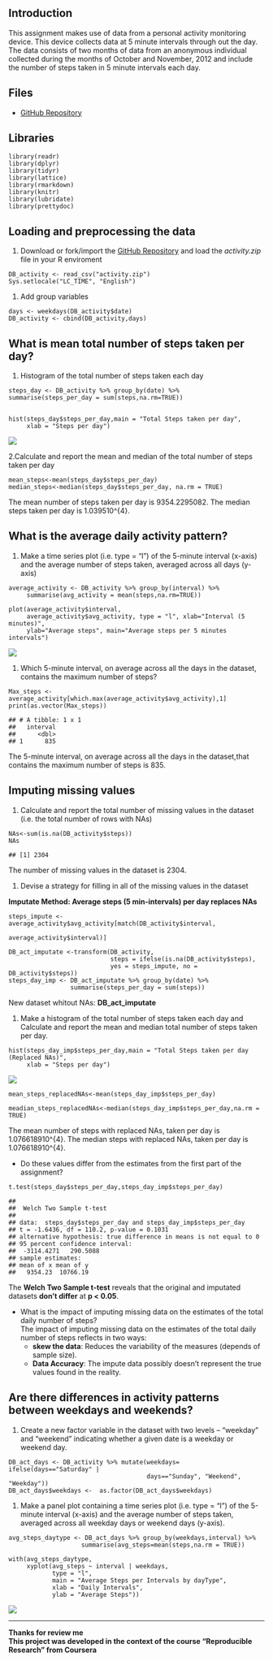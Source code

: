 **Introduction**
----------------

This assignment makes use of data from a personal activity monitoring
device. This device collects data at 5 minute intervals through out the
day. The data consists of two months of data from an anonymous
individual collected during the months of October and November, 2012 and
include the number of steps taken in 5 minute intervals each day.

**Files**
---------

-   [GitHub
    Repository](https://github.com/lmorenon/RepData_PeerAssessment1)

**Libraries**
-------------

    library(readr)
    library(dplyr)
    library(tidyr)
    library(lattice)
    library(rmarkdown)
    library(knitr)
    library(lubridate)
    library(prettydoc)

Loading and preprocessing the data
----------------------------------

1.  Download or fork/import the [GitHub
    Repository](https://github.com/lmorenon/RepData_PeerAssessment1) and
    load the *activity.zip* file in your R enviroment

<!-- -->

    DB_activity <- read_csv("activity.zip")
    Sys.setlocale("LC_TIME", "English")

1.  Add group variables

<!-- -->

    days <- weekdays(DB_activity$date)
    DB_activity <- cbind(DB_activity,days)

What is mean total number of steps taken per day?
-------------------------------------------------

1.  Histogram of the total number of steps taken each day

<!-- -->

    steps_day <- DB_activity %>% group_by(date) %>% summarise(steps_per_day = sum(steps,na.rm=TRUE))
        

    hist(steps_day$steps_per_day,main = "Total Steps taken per day", 
         xlab = "Steps per day")

![](PA1_template_files/figure-markdown_strict/plot_1-1.png)

2.Calculate and report the mean and median of the total number of steps
taken per day

    mean_steps<-mean(steps_day$steps_per_day)
    median_steps<-median(steps_day$steps_per_day, na.rm = TRUE)

The mean number of steps taken per day is 9354.2295082. The median steps
taken per day is 1.039510^{4}.

What is the average daily activity pattern?
-------------------------------------------

1.  Make a time series plot (i.e. type = “l”) of the 5-minute interval
    (x-axis) and the average number of steps taken, averaged across all
    days (y-axis)

<!-- -->

    average_activity <- DB_activity %>% group_by(interval) %>% 
         summarise(avg_activity = mean(steps,na.rm=TRUE))

    plot(average_activity$interval, 
         average_activity$avg_activity, type = "l", xlab="Interval (5 minutes)", 
         ylab="Average steps", main="Average steps per 5 minutes intervals")

![](PA1_template_files/figure-markdown_strict/plot_2-1.png)

1.  Which 5-minute interval, on average across all the days in the
    dataset, contains the maximum number of steps?

<!-- -->

    Max_steps <- average_activity[which.max(average_activity$avg_activity),1]
    print(as.vector(Max_steps))

    ## # A tibble: 1 x 1
    ##   interval
    ##      <dbl>
    ## 1      835

The 5-minute interval, on average across all the days in the
dataset,that contains the maximum number of steps is 835.

Imputing missing values
-----------------------

1.  Calculate and report the total number of missing values in the
    dataset (i.e. the total number of rows with NAs)

<!-- -->

    NAs<-sum(is.na(DB_activity$steps))
    NAs

    ## [1] 2304

The number of missing values in the dataset is 2304.

1.  Devise a strategy for filling in all of the missing values in the
    dataset

**Imputate Method: Average steps (5 min-intervals) per day replaces
NAs**

    steps_impute <- average_activity$avg_activity[match(DB_activity$interval,
                                                        average_activity$interval)]

    DB_act_imputate <-transform(DB_activity, 
                                steps = ifelse(is.na(DB_activity$steps), 
                                yes = steps_impute, no = DB_activity$steps))
    steps_day_imp <- DB_act_imputate %>% group_by(date) %>% 
                     summarise(steps_per_day = sum(steps))

New dataset whitout NAs: **DB\_act\_imputate**

1.  Make a histogram of the total number of steps taken each day and
    Calculate and report the mean and median total number of steps taken
    per day.

<!-- -->

    hist(steps_day_imp$steps_per_day,main = "Total Steps taken per day (Replaced NAs)", 
         xlab = "Steps per day")

![](PA1_template_files/figure-markdown_strict/plot_3-1.png)

    mean_steps_replacedNAs<-mean(steps_day_imp$steps_per_day)

    meadian_steps_replacedNAs<-median(steps_day_imp$steps_per_day,na.rm = TRUE)

The mean number of steps with replaced NAs, taken per day is
1.076618910^{4}. The median steps with replaced NAs, taken per day is
1.076618910^{4}.

-   Do these values differ from the estimates from the first part of the
    assignment?

<!-- -->

    t.test(steps_day$steps_per_day,steps_day_imp$steps_per_day)

    ## 
    ##  Welch Two Sample t-test
    ## 
    ## data:  steps_day$steps_per_day and steps_day_imp$steps_per_day
    ## t = -1.6436, df = 110.2, p-value = 0.1031
    ## alternative hypothesis: true difference in means is not equal to 0
    ## 95 percent confidence interval:
    ##  -3114.4271   290.5088
    ## sample estimates:
    ## mean of x mean of y 
    ##   9354.23  10766.19

The **Welch Two Sample t-test** reveals that the original and imputated
datasets **don’t differ** at **p &lt; 0.05**.

-   What is the impact of imputing missing data on the estimates of the
    total daily number of steps?  
    The impact of imputing missing data on the estimates of the total
    daily number of steps reflects in two ways:
    -   **skew the data**: Reduces the variability of the measures
        (depends of sample size).
    -   **Data Accuracy**: The impute data possibly doesn’t represent
        the true values found in the reality.

Are there differences in activity patterns between weekdays and weekends?
-------------------------------------------------------------------------

1.  Create a new factor variable in the dataset with two levels –
    “weekday” and “weekend” indicating whether a given date is a weekday
    or weekend day.

<!-- -->

    DB_act_days <- DB_activity %>% mutate(weekdays= ifelse(days=="Saturday" | 
                                          days=="Sunday", "Weekend", "Weekday"))
    DB_act_days$weekdays <-  as.factor(DB_act_days$weekdays)

1.  Make a panel plot containing a time series plot (i.e. type = “l”) of
    the 5-minute interval (x-axis) and the average number of steps
    taken, averaged across all weekday days or weekend days (y-axis).

<!-- -->

    avg_steps_daytype <- DB_act_days %>% group_by(weekdays,interval) %>%  
                        summarise(avg_steps=mean(steps,na.rm = TRUE))

    with(avg_steps_daytype, 
         xyplot(avg_steps ~ interval | weekdays, 
                type = "l",      
                main = "Average Steps per Intervals by dayType",
                xlab = "Daily Intervals",
                ylab = "Average Steps"))

![](PA1_template_files/figure-markdown_strict/unnamed-chunk-11-1.png)

------------------------------------------------------------------------

**Thanks for review me**  
**This project was developed in the context of the course “Reproducible
Research” from Coursera**
